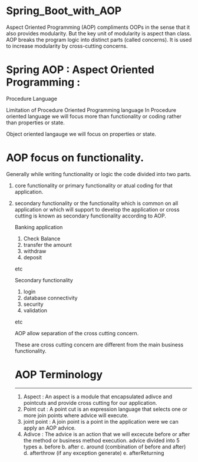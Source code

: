 # Spring_Boot_with_AOP
Aspect Oriented Programming (AOP) compliments OOPs in the sense that it also provides modularity. But the key unit of modularity is aspect than class.  AOP breaks the program logic into distinct parts (called concerns). It is used to increase modularity by cross-cutting concerns.

# Spring AOP : Aspect Oriented Programming :

Procedure Language 

Limitation of Procedure Oriented Programming language 
In Procedure oriented language we will focus more than functionality or coding rather 
than properties or state.

Object oriented langauge we will focus on properties or state. 

# AOP focus on functionality. 

Generally while writing functionality or logic the code divided into two parts. 
1. core functionality or primary functionality or atual coding for that application.  
2.  secondary functionality or the functionality which is common on all application or 
which will support to develop the application or cross cutting is known as secondary functionality 
according to AOP. 


	Banking application 
	1. Check Balance 
	2. transfer the amount 
	3. withdraw 
	4. deposit 
	
	etc 

	Secondary functionality 
	1. login 
	2. database connectivity 
	3. security 
	4. validation 
		
	etc 

	AOP allow separation of the cross cutting concern. 

	These are cross cutting concern are different from the main business functionality. 
	

	# AOP Terminology 
	--------------------
	1. Aspect : An aspect is a module that encapsulated adivce and pointcuts and provide cross cutting for our application. 
	2. Point cut : A point cut is an expression language that selects one or more join points where advice will execute.
	3. joint point : A join point is a point in the application were we can apply an AOP advice. 
	4. Adivce : The advice is an action that we will excecute before or after the method or business method execution. 
		advice divided into 5 types 
		a. before 
		b. after 
		c. around (combination of before and after)
		d. afterthrow (if any exception generate)
		e. afterReturning 
		
	 
